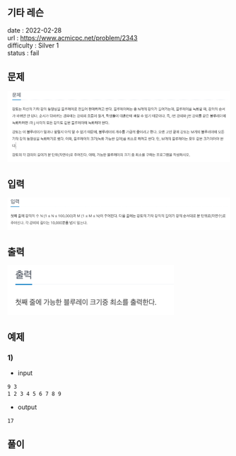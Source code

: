 기타 레슨
---

date : 2022-02-28   
url : https://www.acmicpc.net/problem/2343   
difficulty : Silver 1   
status : fail

문제
---
![img.png](img.png)

입력
---
![img_1.png](img_1.png)

출력
---
![img_2.png](img_2.png)

예제
--

### 1)
- input
```
9 3
1 2 3 4 5 6 7 8 9
```

- output
```
17
```

풀이
---

```

```